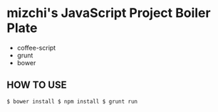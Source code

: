 # mizchi's JavaScript Project Boiler Plate

- coffee-script
- grunt
- bower

## HOW TO USE

`
$ bower install
$ npm install
$ grunt run
`
